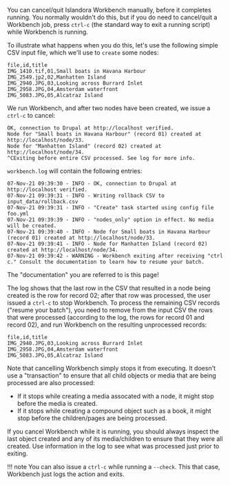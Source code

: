 You can cancel/quit Islandora Workbench manually, before it completes running. You normally wouldn't do this, but if you do need to cancel/quit a Workbench job, press `ctrl-c` (the standard way to exit a running script) while Workbench is running. 

To illustrate what happens when you do this, let's use the following simple CSV input file, which we'll use to `create` some nodes:

```text
file,id,title
IMG_1410.tif,01,Small boats in Havana Harbour
IMG_2549.jp2,02,Manhatten Island
IMG_2940.JPG,03,Looking across Burrard Inlet
IMG_2958.JPG,04,Amsterdam waterfront
IMG_5083.JPG,05,Alcatraz Island
```

We run Workbench, and after two nodes have been created, we issue a `ctrl-c` to cancel:

```text
OK, connection to Drupal at http://localhost verified.
Node for "Small boats in Havana Harbour" (record 01) created at http://localhost/node/33.
Node for "Manhatten Island" (record 02) created at http://localhost/node/34.
^CExiting before entire CSV processed. See log for more info.
```

`workbench.log` will contain the following entries:

```text
07-Nov-21 09:39:30 - INFO - OK, connection to Drupal at http://localhost verified.
07-Nov-21 09:39:31 - INFO - Writing rollback CSV to input_data/rollback.csv
07-Nov-21 09:39:31 - INFO - "Create" task started using config file foo.yml
07-Nov-21 09:39:39 - INFO - "nodes_only" option in effect. No media will be created.
07-Nov-21 09:39:40 - INFO - Node for Small boats in Havana Harbour (record 01) created at http://localhost/node/33.
07-Nov-21 09:39:41 - INFO - Node for Manhatten Island (record 02) created at http://localhost/node/34.
07-Nov-21 09:39:42 - WARNING - Workbench exiting after receiving "ctrl c." Consult the documentation to learn how to resume your batch.
```

The "documentation" you are referred to is this page!

The log shows that the last row in the CSV that resulted in a node being created is the row for record 02; after that row was processed, the user issued a `ctrl-c` to stop Workbench. To process the remaining CSV records ("resume your batch"), you need to remove from the input CSV the rows that were processed (according to the log, the rows for record 01 and record 02), and run Workbench on the resulting unprocessed records:

```text
file,id,title
IMG_2940.JPG,03,Looking across Burrard Inlet
IMG_2958.JPG,04,Amsterdam waterfront
IMG_5083.JPG,05,Alcatraz Island
```

Note that cancelling Workbench simply stops it from executing. It doesn't use a "transaction" to ensure that all child objects or media that are being processed are also processed: 

* If it stops while creating a media assocated with a node, it might stop before the media is created.
* If it stops while creating a compound object such as a book, it might stop before the children/pages are being processed.

If you cancel Workbench while it is running, you should always inspect the last object created and any of its media/children to ensure that they were all created. Use information in the log to see what was processed just prior to exiting.

!!! note
    You can also issue a `ctrl-c` while running a `--check`. This that case, Workbench just logs the action and exits.
